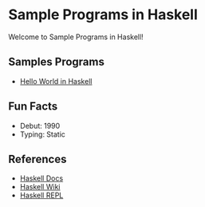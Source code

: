 # Sample Programs in Haskell

Welcome to Sample Programs in Haskell!

## Samples Programs

- [Hello World in Haskell](https://therenegadecoder.com/code/hello-world-in-haskell/)

## Fun Facts

- Debut: 1990
- Typing: Static

## References

- [Haskell Docs](https://www.haskell.org/)
- [Haskell Wiki](https://en.wikipedia.org/wiki/Haskell_(programming_language))
- [Haskell REPL](https://repl.it/languages/haskell)
